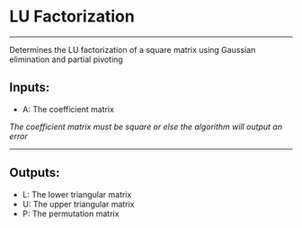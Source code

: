 # LU Factorization
----
Determines the LU factorization of a square matrix using Gaussian elimination and partial pivoting
## Inputs:
* A: The coefficient matrix

*The coefficient matrix must be square or else the algorithm will output an error*

---
## Outputs:
* L: The lower triangular matrix
* U: The upper triangular matrix
* P: The permutation matrix
